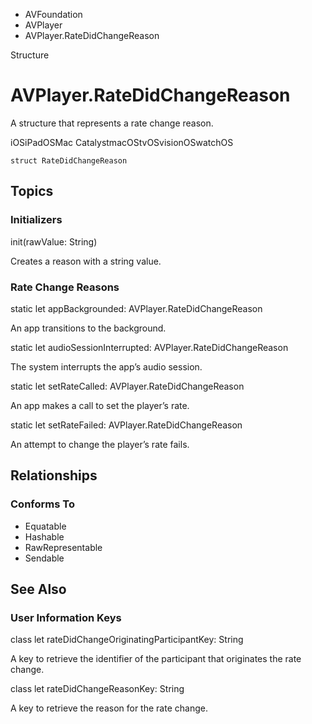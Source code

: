 

- AVFoundation
- AVPlayer
-  AVPlayer.RateDidChangeReason 

Structure

# AVPlayer.RateDidChangeReason

A structure that represents a rate change reason.

iOSiPadOSMac CatalystmacOStvOSvisionOSwatchOS

``` source
struct RateDidChangeReason
```

## Topics

### Initializers

init(rawValue: String)

Creates a reason with a string value.

### Rate Change Reasons

static let appBackgrounded: AVPlayer.RateDidChangeReason

An app transitions to the background.

static let audioSessionInterrupted: AVPlayer.RateDidChangeReason

The system interrupts the app’s audio session.

static let setRateCalled: AVPlayer.RateDidChangeReason

An app makes a call to set the player’s rate.

static let setRateFailed: AVPlayer.RateDidChangeReason

An attempt to change the player’s rate fails.

## Relationships

### Conforms To

- Equatable
- Hashable
- RawRepresentable
- Sendable

## See Also

### User Information Keys

class let rateDidChangeOriginatingParticipantKey: String

A key to retrieve the identifier of the participant that originates the rate change.

class let rateDidChangeReasonKey: String

A key to retrieve the reason for the rate change.


